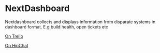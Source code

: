 NextDashboard
===============
Nextdashboard collects and displays information from disparate systems in dashboard format. E.g build health, open tickets etc

[On Trello](https://trello.com/b/NzcXbf65/dashboard)

[On HipChat](https://nextdashboard.hipchat.com/rooms/show/688340/nextdashboard)

